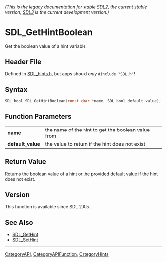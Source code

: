 ###### (This is the legacy documentation for stable SDL2, the current stable version; [SDL3](https://wiki.libsdl.org/SDL3/) is the current development version.)
# SDL_GetHintBoolean

Get the boolean value of a hint variable.

## Header File

Defined in [SDL_hints.h](https://github.com/libsdl-org/SDL/blob/SDL2/include/SDL_hints.h), but apps should _only_ `#include "SDL.h"`!

## Syntax

```c
SDL_bool SDL_GetHintBoolean(const char *name, SDL_bool default_value);

```

## Function Parameters

|                       |                                                    |
| --------------------- | -------------------------------------------------- |
| **name**              | the name of the hint to get the boolean value from |
| **default_value**     | the value to return if the hint does not exist     |

## Return Value

Returns the boolean value of a hint or the provided default value if the
hint does not exist.

## Version

This function is available since SDL 2.0.5.

## See Also

* [SDL_GetHint](SDL_GetHint)
* [SDL_SetHint](SDL_SetHint)

----
[CategoryAPI](CategoryAPI), [CategoryAPIFunction](CategoryAPIFunction), [CategoryHints](CategoryHints)


